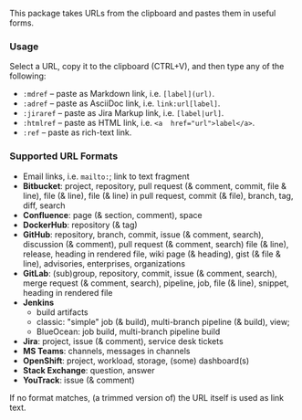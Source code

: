 This package takes URLs from the clipboard and pastes them in useful forms.

### Usage

Select a URL, copy it to the clipboard (CTRL+V), and
then type any of the following:

- `:mdref` – paste as Markdown link, i.e. `[label](url)`.
- `:adref` – paste as AsciiDoc link, i.e. `link:url[label]`.
- `:jiraref` – paste as Jira Markup link, i.e. `[label|url]`.
- `:htmlref` – paste as HTML link, i.e. `<a  href="url">label</a>`.
- `:ref` – paste as rich-text link.

### Supported URL Formats

- Email links, i.e. `mailto:`; link to text fragment
- **Bitbucket**: project, repository, 
                 pull request (& comment, commit, file & line),
                 file (& line), file (& line) in pull request,
                 commit (& file), branch, tag, diff,
                 search
- **Confluence**: page (& section, comment), space
- **DockerHub**: repository (& tag)
- **GitHub**: repository, branch, commit,
              issue (& comment, search),
              discussion (& comment),
              pull request (& comment, search) 
              file (& line), 
              release, heading in rendered file,
              wiki page (& heading), gist (& file & line),
              advisories, enterprises, organizations
- **GitLab**: (sub)group, repository, commit,
              issue (& comment, search),
              merge request (& comment, search),
              pipeline, job,
              file (& line), snippet,
              heading in rendered file
- **Jenkins**
    - build artifacts
    - classic: "simple" job (& build), multi-branch pipeline (& build), view;
    - BlueOcean: job build, multi-branch pipeline build
- **Jira**: project, issue (& comment), service desk tickets
- **MS Teams**: channels, messages in channels
- **OpenShift**: project, workload, storage, (some) dashboard(s)
- **Stack Exchange**: question, answer
- **YouTrack**: issue (& comment)

If no format matches, (a trimmed version of) the URL itself is used as link text.
